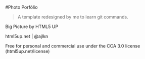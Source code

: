 #Photo Porfólio

> A template redesigned by me to learn git commands.

Big Picture by HTML5 UP

html5up.net | @ajlkn

Free for personal and commercial use under the CCA 3.0 license (html5up.net/license)


